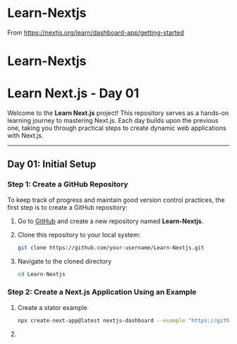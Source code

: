 # Learn-Nextjs

From https://nextjs.org/learn/dashboard-app/getting-started

# Learn-Nextjs

# Learn Next.js - Day 01

Welcome to the **Learn Next.js** project! This repository serves as a hands-on learning journey to mastering Next.js. Each day builds upon the previous one, taking you through practical steps to create dynamic web applications with Next.js.

---

## Day 01: Initial Setup

### Step 1: Create a GitHub Repository

To keep track of progress and maintain good version control practices, the first step is to create a GitHub repository:

1. Go to [GitHub](https://github.com) and create a new repository named **Learn-Nextjs**.
2. Clone this repository to your local system:

   ```bash
   git clone https://github.com/your-username/Learn-Nextjs.git
   ```

3. Navigate to the cloned directory
   ```bash
   cd Learn-Nextjs
   ```

### Step 2: Create a Next.js Application Using an Example

1. Create a stator example

   ```bash
   npx create-next-app@latest nextjs-dashboard --example "https://github.com/vercel/next-learn/tree/main/dashboard/starter-example" --use-pnpm
   ```

2.

